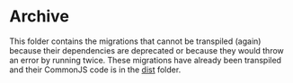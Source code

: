 # Archive

This folder contains the migrations that cannot be transpiled (again) because
their dependencies are deprecated or because they would throw an error by running twice.
These migrations have already been transpiled and their CommonJS code is in
the [dist](dist) folder.
